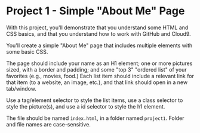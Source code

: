 # Project 1 - Simple "About Me" Page

With this project, you'll demonstrate that you understand some HTML and CSS basics, and that you understand how to work with GitHub and Cloud9.  

You'll create a simple "About Me" page that includes multiple elements with some basic CSS.

The page should include your name as an H1 element; one or more pictures sized, with a border and padding; and some "top 3" "ordered list" of your favorites (e.g., movies, food.)   Each list item should include a relevant link for that item (to a website, an image, etc.), and that link should open in a new tab/window.

Use a tag/element selector to style the list items, use a class selector to style the picture(s), and use a id selector to style the h1 element.

The file should be named `index.html`, in a folder named `project1`.   Folder and file names are case-sensitive.
